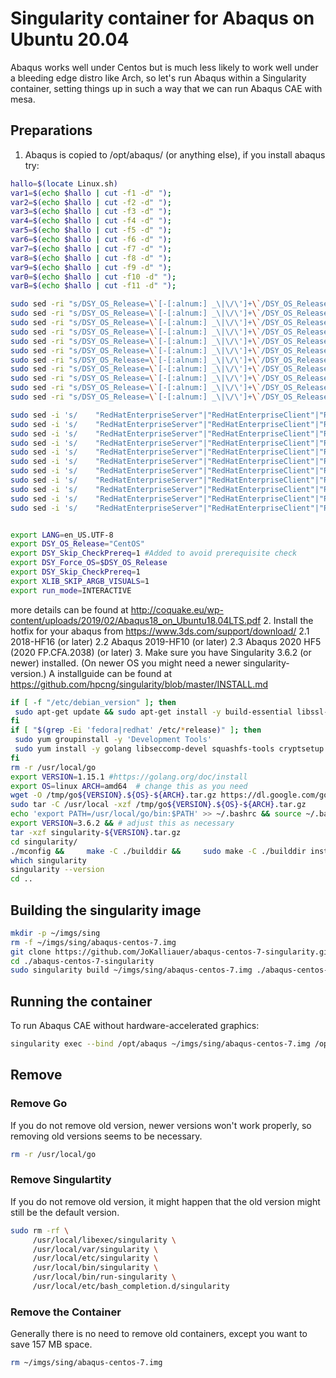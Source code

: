 # Singularity container for Abaqus on Ubuntu 20.04

Abaqus works well under Centos but is much less likely to work well under a bleeding edge distro like Arch, so let's run Abaqus within a Singularity container,
setting things up in such a way that we can run Abaqus CAE with mesa.

## Preparations

1. Abaqus is copied to /opt/abaqus/ (or anything else), if you install abaqus try:
```bash
hallo=$(locate Linux.sh)
var1=$(echo $hallo | cut -f1 -d" ");
var2=$(echo $hallo | cut -f2 -d" ");
var3=$(echo $hallo | cut -f3 -d" ");
var4=$(echo $hallo | cut -f4 -d" ");
var5=$(echo $hallo | cut -f5 -d" ");
var6=$(echo $hallo | cut -f6 -d" ");
var7=$(echo $hallo | cut -f7 -d" ");
var8=$(echo $hallo | cut -f8 -d" ");
var9=$(echo $hallo | cut -f9 -d" ");
var0=$(echo $hallo | cut -f10 -d" ");
varB=$(echo $hallo | cut -f11 -d" ");

sudo sed -ri "s/DSY_OS_Release=\`[-[:alnum:] _\|\/\']+\`/DSY_OS_Release=\"CentOS\"/" $var1
sudo sed -ri "s/DSY_OS_Release=\`[-[:alnum:] _\|\/\']+\`/DSY_OS_Release=\"CentOS\"/" $var2
sudo sed -ri "s/DSY_OS_Release=\`[-[:alnum:] _\|\/\']+\`/DSY_OS_Release=\"CentOS\"/" $var3
sudo sed -ri "s/DSY_OS_Release=\`[-[:alnum:] _\|\/\']+\`/DSY_OS_Release=\"CentOS\"/" $var4
sudo sed -ri "s/DSY_OS_Release=\`[-[:alnum:] _\|\/\']+\`/DSY_OS_Release=\"CentOS\"/" $var5
sudo sed -ri "s/DSY_OS_Release=\`[-[:alnum:] _\|\/\']+\`/DSY_OS_Release=\"CentOS\"/" $var6
sudo sed -ri "s/DSY_OS_Release=\`[-[:alnum:] _\|\/\']+\`/DSY_OS_Release=\"CentOS\"/" $var7
sudo sed -ri "s/DSY_OS_Release=\`[-[:alnum:] _\|\/\']+\`/DSY_OS_Release=\"CentOS\"/" $var8
sudo sed -ri "s/DSY_OS_Release=\`[-[:alnum:] _\|\/\']+\`/DSY_OS_Release=\"CentOS\"/" $var9
sudo sed -ri "s/DSY_OS_Release=\`[-[:alnum:] _\|\/\']+\`/DSY_OS_Release=\"CentOS\"/" $var0
sudo sed -ri "s/DSY_OS_Release=\`[-[:alnum:] _\|\/\']+\`/DSY_OS_Release=\"CentOS\"/" $varB

sudo sed -i 's/    "RedHatEnterpriseServer"|"RedHatEnterpriseClient"|"RedHatEnterpriseWorkstation"|"CentOS")/    "RedHatEnterpriseServer"|"RedHatEnterpriseClient"|"RedHatEnterpriseWorkstation"|"CentOS"|"Fedora")/' $var1
sudo sed -i 's/    "RedHatEnterpriseServer"|"RedHatEnterpriseClient"|"RedHatEnterpriseWorkstation"|"CentOS")/    "RedHatEnterpriseServer"|"RedHatEnterpriseClient"|"RedHatEnterpriseWorkstation"|"CentOS"|"Fedora")/' $var2
sudo sed -i 's/    "RedHatEnterpriseServer"|"RedHatEnterpriseClient"|"RedHatEnterpriseWorkstation"|"CentOS")/    "RedHatEnterpriseServer"|"RedHatEnterpriseClient"|"RedHatEnterpriseWorkstation"|"CentOS"|"Fedora")/' $var3
sudo sed -i 's/    "RedHatEnterpriseServer"|"RedHatEnterpriseClient"|"RedHatEnterpriseWorkstation"|"CentOS")/    "RedHatEnterpriseServer"|"RedHatEnterpriseClient"|"RedHatEnterpriseWorkstation"|"CentOS"|"Fedora")/' $var4
sudo sed -i 's/    "RedHatEnterpriseServer"|"RedHatEnterpriseClient"|"RedHatEnterpriseWorkstation"|"CentOS")/    "RedHatEnterpriseServer"|"RedHatEnterpriseClient"|"RedHatEnterpriseWorkstation"|"CentOS"|"Fedora")/' $var5
sudo sed -i 's/    "RedHatEnterpriseServer"|"RedHatEnterpriseClient"|"RedHatEnterpriseWorkstation"|"CentOS")/    "RedHatEnterpriseServer"|"RedHatEnterpriseClient"|"RedHatEnterpriseWorkstation"|"CentOS"|"Fedora")/' $var6
sudo sed -i 's/    "RedHatEnterpriseServer"|"RedHatEnterpriseClient"|"RedHatEnterpriseWorkstation"|"CentOS")/    "RedHatEnterpriseServer"|"RedHatEnterpriseClient"|"RedHatEnterpriseWorkstation"|"CentOS"|"Fedora")/' $var7
sudo sed -i 's/    "RedHatEnterpriseServer"|"RedHatEnterpriseClient"|"RedHatEnterpriseWorkstation"|"CentOS")/    "RedHatEnterpriseServer"|"RedHatEnterpriseClient"|"RedHatEnterpriseWorkstation"|"CentOS"|"Fedora")/' $var8
sudo sed -i 's/    "RedHatEnterpriseServer"|"RedHatEnterpriseClient"|"RedHatEnterpriseWorkstation"|"CentOS")/    "RedHatEnterpriseServer"|"RedHatEnterpriseClient"|"RedHatEnterpriseWorkstation"|"CentOS"|"Fedora")/' $var9
sudo sed -i 's/    "RedHatEnterpriseServer"|"RedHatEnterpriseClient"|"RedHatEnterpriseWorkstation"|"CentOS")/    "RedHatEnterpriseServer"|"RedHatEnterpriseClient"|"RedHatEnterpriseWorkstation"|"CentOS"|"Fedora")/' $var0
sudo sed -i 's/    "RedHatEnterpriseServer"|"RedHatEnterpriseClient"|"RedHatEnterpriseWorkstation"|"CentOS")/    "RedHatEnterpriseServer"|"RedHatEnterpriseClient"|"RedHatEnterpriseWorkstation"|"CentOS"|"Fedora")/' $varB


export LANG=en_US.UTF-8
export DSY_OS_Release="CentOS"
export DSY_Skip_CheckPrereq=1 #Added to avoid prerequisite check
export DSY_Force_OS=$DSY_OS_Release
export DSY_Skip_CheckPrereq=1
export XLIB_SKIP_ARGB_VISUALS=1
export run_mode=INTERACTIVE
```
more details can be found at http://coquake.eu/wp-content/uploads/2019/02/Abaqus18_on_Ubuntu18.04LTS.pdf
2. Install the hotfix for your abaqus from https://www.3ds.com/support/download/
2.1 2018-HF16 (or later)
2.2 Abaqus 2019-HF10 (or later)
2.3 Abaqus 2020 HF5 (2020 FP.CFA.2038)  (or later)
3. Make sure you have Singularity 3.6.2 (or newer) installed. (On newer OS you might need a newer singularity-version.)
A installguide can be found at https://github.com/hpcng/singularity/blob/master/INSTALL.md

```bash
if [ -f "/etc/debian_version" ]; then
 sudo apt-get update && sudo apt-get install -y build-essential libssl-dev uuid-dev libgpgme11-dev squashfs-tools libseccomp-dev wget pkg-config git cryptsetup
fi
if [ "$(grep -Ei 'fedora|redhat' /etc/*release)" ]; then
 sudo yum groupinstall -y 'Development Tools'
 sudo yum install -y golang libseccomp-devel squashfs-tools cryptsetup squashfs-tools wget pkg-config git gcc-go golang-bin ksh
fi
rm -r /usr/local/go
export VERSION=1.15.1 #https://golang.org/doc/install
export OS=linux ARCH=amd64  # change this as you need
wget -O /tmp/go${VERSION}.${OS}-${ARCH}.tar.gz https://dl.google.com/go/go${VERSION}.${OS}-${ARCH}.tar.gz && \
sudo tar -C /usr/local -xzf /tmp/go${VERSION}.${OS}-${ARCH}.tar.gz
echo 'export PATH=/usr/local/go/bin:$PATH' >> ~/.bashrc && source ~/.bashrc
export VERSION=3.6.2 && # adjust this as necessary
tar -xzf singularity-${VERSION}.tar.gz
cd singularity/
./mconfig &&     make -C ./builddir &&     sudo make -C ./builddir install
which singularity
singularity --version
cd ..
```

## Building the singularity image

```bash
mkdir -p ~/imgs/sing
rm -f ~/imgs/sing/abaqus-centos-7.img
git clone https://github.com/JoKalliauer/abaqus-centos-7-singularity.git
cd ./abaqus-centos-7-singularity
sudo singularity build ~/imgs/sing/abaqus-centos-7.img ./abaqus-centos-7.def 
```

## Running the container

To run Abaqus CAE without hardware-accelerated graphics:

```bash
singularity exec --bind /opt/abaqus ~/imgs/sing/abaqus-centos-7.img /opt/abaqus/CAE/2019/linux_a64/code/bin/ABQLauncher cae -mesa
```

## Remove

### Remove Go
If you do not remove old version, newer versions won't work properly, so removing old versions seems to be necessary.
```bash
rm -r /usr/local/go
```

### Remove Singulartity
If you do not remove old version, it might happen that the old version might still be the default version.
```bash
sudo rm -rf \
     /usr/local/libexec/singularity \
     /usr/local/var/singularity \
     /usr/local/etc/singularity \
     /usr/local/bin/singularity \
     /usr/local/bin/run-singularity \
     /usr/local/etc/bash_completion.d/singularity
```

### Remove the Container
Generally there is no need to remove old containers, except you want to save 157 MB space.
```bash
rm ~/imgs/sing/abaqus-centos-7.img
```
